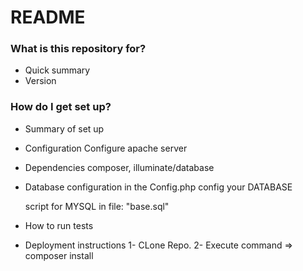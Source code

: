 # README #


### What is this repository for? ###

* Quick summary
* Version


### How do I get set up? ###

* Summary of set up

* Configuration
  Configure apache server

* Dependencies
    composer, 
    illuminate/database
    

* Database configuration
    in the Config.php config your DATABASE

   script for MYSQL in file: "base.sql"



* How to run tests

* Deployment instructions
   1- CLone Repo.
   2- Execute command => composer install